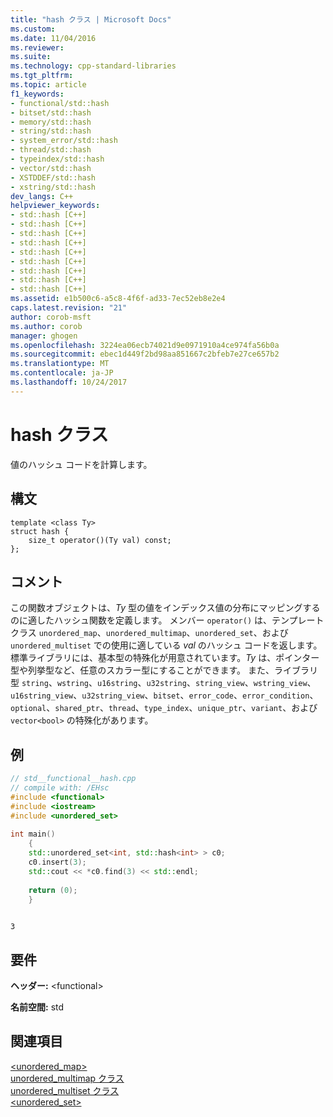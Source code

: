 ```yaml
---
title: "hash クラス | Microsoft Docs"
ms.custom: 
ms.date: 11/04/2016
ms.reviewer: 
ms.suite: 
ms.technology: cpp-standard-libraries
ms.tgt_pltfrm: 
ms.topic: article
f1_keywords:
- functional/std::hash
- bitset/std::hash
- memory/std::hash
- string/std::hash
- system_error/std::hash
- thread/std::hash
- typeindex/std::hash
- vector/std::hash
- XSTDDEF/std::hash
- xstring/std::hash
dev_langs: C++
helpviewer_keywords:
- std::hash [C++]
- std::hash [C++]
- std::hash [C++]
- std::hash [C++]
- std::hash [C++]
- std::hash [C++]
- std::hash [C++]
- std::hash [C++]
- std::hash [C++]
ms.assetid: e1b500c6-a5c8-4f6f-ad33-7ec52eb8e2e4
caps.latest.revision: "21"
author: corob-msft
ms.author: corob
manager: ghogen
ms.openlocfilehash: 3224ea06ecb74021d9e0971910a4ce974fa56b0a
ms.sourcegitcommit: ebec1d449f2bd98aa851667c2bfeb7e27ce657b2
ms.translationtype: MT
ms.contentlocale: ja-JP
ms.lasthandoff: 10/24/2017
---
```

# <a name="hash-class"></a>hash クラス
値のハッシュ コードを計算します。  
  
## <a name="syntax"></a>構文  
  
```  
template <class Ty>  
struct hash {  
    size_t operator()(Ty val) const; 
};  
```  
  
## <a name="remarks"></a>コメント  
この関数オブジェクトは、*Ty* 型の値をインデックス値の分布にマッピングするのに適したハッシュ関数を定義します。 メンバー `operator()` は、テンプレート クラス `unordered_map`、`unordered_multimap`、`unordered_set`、および `unordered_multiset` での使用に適している *val* のハッシュ コードを返します。 標準ライブラリには、基本型の特殊化が用意されています。*Ty* は、ポインター型や列挙型など、任意のスカラー型にすることができます。 また、ライブラリ型 `string`、`wstring`、`u16string`、`u32string`、`string_view`、`wstring_view`、`u16string_view`、`u32string_view`、`bitset`、`error_code`、`error_condition`、`optional`、`shared_ptr`、`thread`、`type_index`、`unique_ptr`、`variant`、および `vector<bool>` の特殊化があります。  
  
## <a name="example"></a>例  
  
```cpp  
// std__functional__hash.cpp   
// compile with: /EHsc   
#include <functional>   
#include <iostream>   
#include <unordered_set>   
  
int main()   
    {   
    std::unordered_set<int, std::hash<int> > c0;   
    c0.insert(3);   
    std::cout << *c0.find(3) << std::endl;   
  
    return (0);   
    }  
  
```  
  
```Output  
3  
```  
  
## <a name="requirements"></a>要件  
**ヘッダー:** \<functional>  
  
**名前空間:** std  
  
## <a name="see-also"></a>関連項目  
 [<unordered_map>](../standard-library/unordered-map.md)   
 [unordered_multimap クラス](../standard-library/unordered-multimap-class.md)   
 [unordered_multiset クラス](../standard-library/unordered-multiset-class.md)   
 [<unordered_set>](../standard-library/unordered-set.md)

